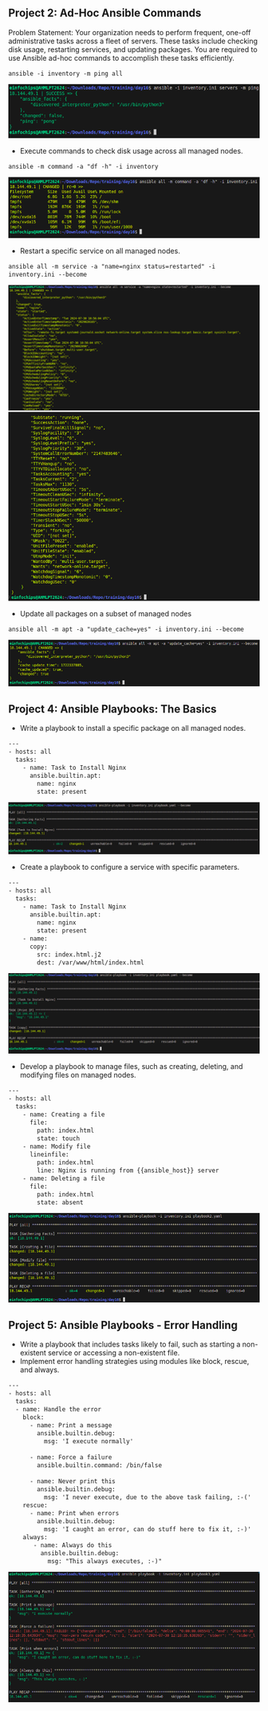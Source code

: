 ## Project 2: Ad-Hoc Ansible Commands
Problem Statement: Your organization needs to perform frequent, one-off administrative tasks across a fleet of servers. These tasks include checking disk usage, restarting services, and updating packages. You are required to use Ansible ad-hoc commands to accomplish these tasks efficiently.
```
ansible -i inventory -m ping all
```
![alt text](image.png) 
- Execute commands to check disk usage across all managed nodes.
```
ansible -m command -a "df -h" -i inventory
```
![alt text](image-1.png)
- Restart a specific service on all managed nodes.
```
ansible all -m service -a "name=nginx status=restarted" -i inventory.ini --become
```
![alt text](image-4.png)
![alt text](image-5.png)

- Update all packages on a subset of managed nodes
```
ansible all -m apt -a "update_cache=yes" -i inventory.ini --become
```
![alt text](image-6.png)

## Project 4: Ansible Playbooks: The Basics
- Write a playbook to install a specific package on all managed nodes.
```
---
- hosts: all
  tasks:
    - name: Task to Install Nginx
      ansible.builtin.apt:
        name: nginx
        state: present
```
![alt text](image-7.png)
- Create a playbook to configure a service with specific parameters.
```
---
- hosts: all
  tasks:
    - name: Task to Install Nginx
      ansible.builtin.apt:
        name: nginx
        state: present
    - name:
      copy: 
        src: index.html.j2
        dest: /var/www/html/index.html
```
![alt text](image-10.png)
- Develop a playbook to manage files, such as creating, deleting, and modifying files on managed nodes.
```
---
- hosts: all
  tasks:
    - name: Creating a file
      file:
        path: index.html
        state: touch
    - name: Modify file
      lineinfile:
        path: index.html
        line: Nginx is running from {{ansible_host}} server
    - name: Deleting a file
      file:
        path: index.html
        state: absent
```
![alt text](image-9.png)


## Project 5: Ansible Playbooks - Error Handling
- Write a playbook that includes tasks likely to fail, such as starting a non-existent service or accessing a non-existent file.
- Implement error handling strategies using modules like block, rescue, and always.
```
---
- hosts: all
  tasks:
  - name: Handle the error
    block:
      - name: Print a message
        ansible.builtin.debug:
          msg: 'I execute normally'

      - name: Force a failure
        ansible.builtin.command: /bin/false

      - name: Never print this
        ansible.builtin.debug:
          msg: 'I never execute, due to the above task failing, :-('
    rescue:
      - name: Print when errors
        ansible.builtin.debug:
          msg: 'I caught an error, can do stuff here to fix it, :-)'
    always:
       - name: Always do this
         ansible.builtin.debug:
           msg: "This always executes, :-)"
```
![alt text](image-8.png)